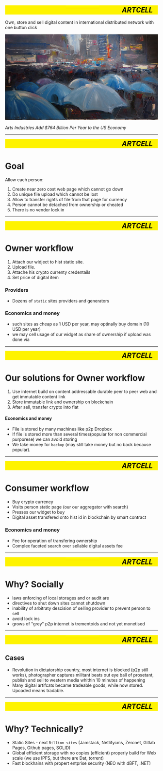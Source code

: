 
![header](header.png)


Own, store and sell digital content in international distributed network with one button click

![art](research/content/2.jpg)

*Arts Industries Add $764 Billion Per Year to the US Economy*

---
![header](header.png)
# Goal

Allow each person:

1. Create near zero cost web page which cannot go down
2. Do unique file upload which cannot be lost
3. Allow to transfer rights of file from that page for currency
4. Person cannot be detached from ownership or cheated
5. There is no vendor lock in


---
![header](header.png)

# Owner workflow

1. Attach our widject to hist static site.
2. Upload file.
3. Attache his crypto currenty credentails
4. Set price of digital item

### Providers
- Dozens of `static` sites providers and generators

### Economics and money
- such sites as cheap as 1 USD per year, may optinally buy domain (10 USD per year)
- we may cell usage of our widget as share of ownership if upload was done via

---
![header](header.png)

# Our solutions for Owner workflow

1. Use internet build on content addressable durable peer to peer web and get immutable content link 
2. Store immutable link and ownership on blockchain
3. After sell, transfer crypto into fiat

#### Economics and money
- File is stored by many machines like p2p Dropbox
- If file is stored more than several times(popular for non commercial purporese) we can avoid storing
- We take money for `backup` (may still take money but no back because popular).

---
![header](header.png)
# Consumer workflow
- Buy crypto currency
- Visits person static page (our our aggregator with search)
- Presses our widget to buy
- Digital asset transfered onto hist id in blockchain by smart contract

### Economics and money
- Fee for operation of transfering ownership
- Complex faceted search over sellable digital assets fee

---
![header](header.png)

# Why? Socially

- laws enforcing of local storages and or audit are 
- directives to shut down sites cannot shutdown
- inability of arbitraty descision of selling provider to prevent person to sell
- avoid lock ins
- grows of "grey" p2p internet is trementoids and not yet monetised  


---
![header](header.png)


## Cases
- Revolution in dictatorship country, most internet is blocked (p2p still works), photographer captures militant beats out eye ball of prosetant, publish and sell to western media whithin 10 minutes of happening
- Many digital artifcats became tradeable goods, while now stored. Upoaded means tradable. 

---
![header](header.png)
# Why? Technically?

- Static Sites - next `Billion sites` (Jamstack, Netlifycms, Zeronet, Gitlab Pages, Github pages, SOLID)
- Global efficient storage with no copies (efficient) properly build for Web scale (we use IPFS, but there are Dat, torrent)
- Fast blockhains with propert entprise security (NEO with dBFT, .NET)

